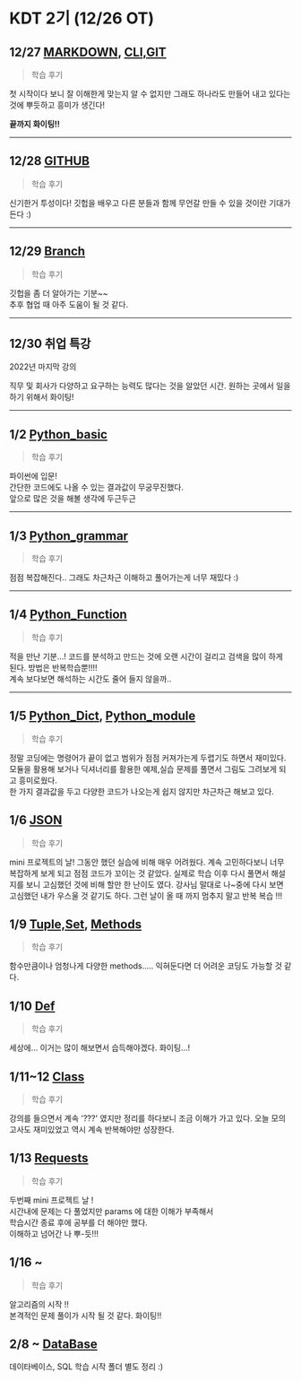 # KDT 2기 (12/26 OT)

## 12/27 [MARKDOWN](../markdown/markdown.md),   [CLI,GIT](./DEC27(GIT).md)

>학습 후기

첫 시작이다 보니 잘 이해한게 맞는지 알 수 없지만
그래도 하나라도 만들어 내고 있다는 것에 뿌듯하고 흥미가 생긴다!

**끝까지 화이팅!!**

---

## 12/28 [GITHUB](./DEC28(GITHUB).md)
>학습 후기

신기한거 투성이다! 깃헙을 배우고 다른 분들과 함께 무언갈 만들 수 있을 것이란 기대가 든다 :)

---

## 12/29 [Branch](DEC29(Branch).md)
>학습 후기

깃헙을 좀 더 알아가는 기분~~<br/>
추후 협업 때 아주 도움이 될 것 같다.

---
## 12/30 취업 특강
2022년 마지막 강의

직무 및 회사가 다양하고 요구하는 능력도 많다는 것을 알았던 시간.
원하는 곳에서 일을 하기 위해서 화이팅!

---

## 1/2 [Python_basic](JAN02(Python_Basic).md)
>학습 후기

파이썬에 입문!</br>
간단한 코드에도 나올 수 있는 결과값이 무궁무진했다.<br/>
앞으로 많은 것을 해볼 생각에 두근두근

---

## 1/3 [Python_grammar](JAN03(Python_ControlStatement).md)
>학습 후기

점점 복잡해진다..
그래도 차근차근 이해하고 풀어가는게 너무 재밌다 :)

---

## 1/4 [Python_Function](JAN04(Python_Function).md)
>학습 후기

적을 만난 기분...!
코드를 분석하고 만드는 것에 오랜 시간이 걸리고 검색을 많이 하게 된다. 방법은 반복학습뿐!!!!<br/>
계속 보다보면 해석하는 시간도 줄어 들지 않을까..

---

## 1/5 [Python_Dict](JAN05_1(Python_Dict).md), [Python_module](JAN05_2(Python_module).md)

>학습 후기

정말 코딩에는 명령어가 끝이 없고 범위가 점점 커져가는게 두렵기도 하면서 재미있다.<br/> 
모듈을 활용해 보거나 딕셔너리를 활용한 예제,실습 문제를 풀면서 그림도 그려보게 되고 흥미로웠다.<br/>
한 가지 결과값을 두고 다양한 코드가 나오는게 쉽지 않지만 차근차근 해보고 있다.

## 1/6 [JSON](JAN06(JASON).md)
> 학습 후기

mini 프로젝트의 날! 그동안 했던 실습에 비해 매우 어려웠다.
계속 고민하다보니 너무 복잡하게 보게 되고 점점 코드가 꼬이는 것 같았다.
실제로 학습 이후 다시 풀면서 해설지를 보니 고심했던 것에 비해 할만 한 난이도 였다. 강사님 말대로 나~중에 다시 보면 고심했던 내가 우스울 것 같기도 하다.
그런 날이 올 때 까지 멈추지 말고 반복 복습 !!!

## 1/9 [Tuple,Set](JAN09_1(Tuple,Set).md), [Methods](JAN09_2(Methods).md)
>학습 후기

함수만큼이나 엄청나게 다양한 methods.....
익혀둔다면 더 어려운 코딩도 가능할 것 같다.

## 1/10 [Def](JAN10(Def).md)

> 학습 후기

세상에... 이거는 많이 해보면서 습득해야겠다. 화이팅...!

## 1/11~12 [Class](JAN11~12(Class).md)
> 학습 후기

강의를 들으면서 계속 '???' 였지만 정리를 하다보니 조금 이해가 가고 있다.
오늘 모의고사도 재미있었고 역시 계속 반복해야만 성장한다.

## 1/13 [Requests](JAN13(Requests).md)
> 학습 후기

두번째 mini 프로젝트 날 !<br/> 
시간내에 문제는 다 풀었지만 params 에 대한 이해가 부족해서<br/>
학습시간 종료 후에 공부를 더 해야만 했다.<br/>
이해하고 넘어간 나 뿌-듯!!!

## 1/16 ~ 

> 학습 후기

알고리즘의 시작 !! <br/>
본격적인 문제 풀이가 시작 될 것 같다.
화이팅!!

## 2/8 ~ [DataBase](DB/)  

데이타베이스, SQL 학습 시작
폴더 별도 정리 :)
